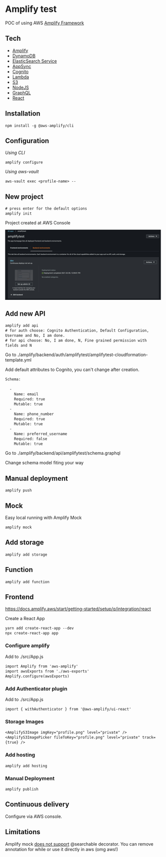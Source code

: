 # Amplify test

POC of using AWS [Amplify Framework](https://docs.amplify.aws)

## Tech

- [Amplify](https://docs.amplify.aws)
- [DynamoDB](https://docs.aws.amazon.com/amazondynamodb/latest/developerguide/Introduction.html)
- [ElasticSearch Service](https://docs.aws.amazon.com/elasticsearch-service/latest/developerguide/what-is-amazon-elasticsearch-service.html)
- [AppSync](https://docs.aws.amazon.com/appsync/latest/devguide/what-is-amplify.html)
- [Cognito](https://docs.aws.amazon.com/cognito/latest/developerguide/cognito-user-identity-pools.html)
- [Lambda](https://docs.aws.amazon.com/lambda/latest/dg/welcome.html)
- [S3](https://docs.aws.amazon.com/AmazonS3/latest/dev-retired/Welcome.html)
- [NodeJS](https://nodejs.org/docs/latest-v12.x/api/synopsis.html)
- [GraphQL](https://graphql.org/code/#javascript)
- [React](https://pt-br.reactjs.org/docs/getting-started.html)

## Installation

```
npm install -g @aws-amplify/cli
```

## Configuration

_Using CLI_

```
amplify configure
```

_Using aws-vault_

```
aws-vault exec <profile-name> --
```

## New project

```
# press enter for the default options
amplify init
```

Project created at AWS Console

![amplify app](./docs/images/amplify-app.png)

## Add new API

```
amplify add api
# for auth choose: Cognito Authentication, Default Configuration, Username and No, I am done.
# for api choose: No, I am done, N, Fine grained permission with fields and N
```

Go to ./amplify/backend/auth/amplifytest<hash>/amplifytest<hash>-cloudformation-template.yml

Add default attributes to Cognito, you can't change after creation.

```
Schema:

  -
    Name: email
    Required: true
    Mutable: true
  -
    Name: phone_number
    Required: true
    Mutable: true
  -
    Name: preferred_username
    Required: false
    Mutable: true
```

Go to ./amplify/backend/api/amplifytest/schema.graphql

Change schema model fiting your way

## Manual deployment

```
amplify push
```

## Mock

Easy local running with Amplify Mock

```
amplify mock
```

## Add storage

```
amplify add storage
```

## Function

```
amplify add function
```

## Frontend

https://docs.amplify.aws/start/getting-started/setup/q/integration/react

Create a React App

```
yarn add create-react-app --dev
npx create-react-app app
```

### Configure amplify

Add to ./src/App.js

```
import Amplify from 'aws-amplify'
import awsExports from './aws-exports'
Amplify.configure(awsExports)
```

### Add Authenticator plugin

Add to ./src/App.js

```
import { withAuthenticator } from '@aws-amplify/ui-react'
```

### Storage Images

```
<AmplifyS3Image imgKey="profile.png" level="private" />
<AmplifyS3ImagePicker fileToKey="profile.png" level="private" track={true} />
```

### Add hosting

```
amplify add hosting
```

### Manual Deployment

```
amplify publish
```

## Continuous delivery

Configure via AWS console.

## Limitations

Amplify mock [does not support](https://github.com/aws-amplify/amplify-cli/issues/5981) @searchable decorator. You can remove annotation for while or use it directly in aws (omg aws!)
